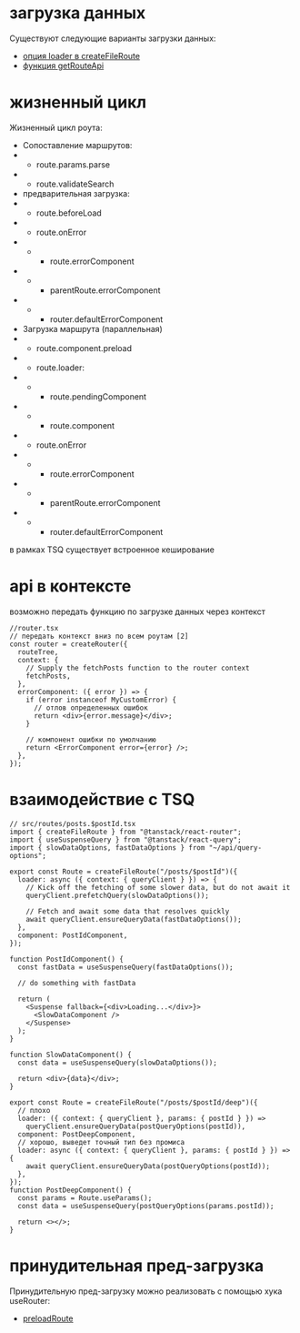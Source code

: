 # загрузка данных

Существуют следующие варианты загрузки данных:

- [опция loader в createFileRoute](./functions/createFileRoute.md)
- [функция getRouteApi](./functions/getRouteApi.md)

# жизненный цикл

Жизненный цикл роута:

- Сопоставление маршрутов:
- - route.params.parse
- - route.validateSearch
- предварительная загрузка:
- - route.beforeLoad
- - route.onError
- - - route.errorComponent
- - - parentRoute.errorComponent
- - - router.defaultErrorComponent
- Загрузка маршрута (параллельная)
- - route.component.preload
- - route.loader:
- - - route.pendingComponent
- - - route.component
- - route.onError
- - - route.errorComponent
- - - parentRoute.errorComponent
- - - router.defaultErrorComponent

в рамках TSQ существует встроенное кеширование

# api в контексте

возможно передать функцию по загрузке данных через контекст

```tsx
//router.tsx
// передать контекст вниз по всем роутам [2]
const router = createRouter({
  routeTree,
  context: {
    // Supply the fetchPosts function to the router context
    fetchPosts,
  },
  errorComponent: ({ error }) => {
    if (error instanceof MyCustomError) {
      // отлов определенных ошибок
      return <div>{error.message}</div>;
    }

    // компонент ошибки по умолчанию
    return <ErrorComponent error={error} />;
  },
});
```

# взаимодействие с TSQ

```tsx
// src/routes/posts.$postId.tsx
import { createFileRoute } from "@tanstack/react-router";
import { useSuspenseQuery } from "@tanstack/react-query";
import { slowDataOptions, fastDataOptions } from "~/api/query-options";

export const Route = createFileRoute("/posts/$postId")({
  loader: async ({ context: { queryClient } }) => {
    // Kick off the fetching of some slower data, but do not await it
    queryClient.prefetchQuery(slowDataOptions());

    // Fetch and await some data that resolves quickly
    await queryClient.ensureQueryData(fastDataOptions());
  },
  component: PostIdComponent,
});

function PostIdComponent() {
  const fastData = useSuspenseQuery(fastDataOptions());

  // do something with fastData

  return (
    <Suspense fallback={<div>Loading...</div>}>
      <SlowDataComponent />
    </Suspense>
  );
}

function SlowDataComponent() {
  const data = useSuspenseQuery(slowDataOptions());

  return <div>{data}</div>;
}
```

```tsx
export const Route = createFileRoute("/posts/$postId/deep")({
  // плохо
  loader: ({ context: { queryClient }, params: { postId } }) =>
    queryClient.ensureQueryData(postQueryOptions(postId)),
  component: PostDeepComponent,
  // хорошо, выведет точный тип без промиса
  loader: async ({ context: { queryClient }, params: { postId } }) => {
    await queryClient.ensureQueryData(postQueryOptions(postId));
  },
});
function PostDeepComponent() {
  const params = Route.useParams();
  const data = useSuspenseQuery(postQueryOptions(params.postId));

  return <></>;
}
```

# принудительная пред-загрузка

Принудительную пред-загрузку можно реализовать с помощью хука useRouter:

- [preloadRoute](./hooks/useRouter.md)
